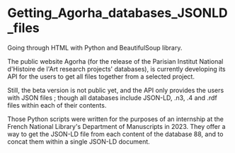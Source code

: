 # Getting_Agorha_databases_JSONLD_files
Going through HTML with Python and BeautifulSoup library.

The public website Agorha (for the release of the Parisian Institut National d'Histoire de l'Art research projects' databases), is currently developing its API for the users to get all files together from a selected project.

Still, the beta version is not public yet, and the API only provides the users with JSON files ; though all databases include JSON-LD, .n3, .4 and .rdf files within each of their contents.

Those Python scripts were written for the purposes of an internship at the French National Library's Department of Manuscripts in 2023.
They offer a way to get the JSON-LD file from each content of the database 88, and to concat them within a single JSON-LD document. 
